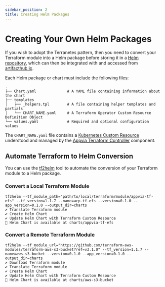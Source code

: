 ```yaml
---
sidebar_position: 2
title: Creating Helm Packages
---
```


# Creating Your Own Helm Packages

If you wish to adopt the Terranetes pattern, then you need to convert your Terraform module into a Helm package before storing it in a [Helm repository](https://helm.sh/docs/topics/chart_repository/#hosting-chart-repositories), which can then be integrated with and accessed from [artifacthub.io](https://artifacthub.io/).

Each Helm package or chart must include the following files:

```
.
├── Chart.yaml              # A YAML file containing information about the chart
├── templates
│   ├── _helpers.tpl        # A file containing helper templates and partials
│   └── CHART_NAME.yaml     # A Terraform Operator Custom Resource Definition Object
└── values.yaml             # Required and optional configuration values
```

The `CHART_NAME.yaml` file contains a [Kubernetes Custom Resource](https://kubernetes.io/docs/concepts/extend-kubernetes/api-extension/custom-resources/) understood and managed by the [Appvia Terraform Controller](/terraform-controller) component.

## Automate Terraform to Helm Conversion

You can use the [tf2helm](https://github.com/appvia/tf2helm) tool to automate the conversion of your Terraform module to a Helm package.

### Convert a Local Terraform Module

```
tf2helm --tf_module_path="path/to/local/terraform/module/appvia-tf-efs" --tf_version=1.1.7 --name=acp-tf-efs --version=0.1.0 --app_version=0.1.0 --output_dir=charts
✔ Translate Terraform module
✔ Create Helm Chart
✔ Update Helm Chart with Terraform Custom Resource
🚀 Helm Chart is available at charts/appvia-tf-efs
```

### Convert a Remote Terraform Module

```
tf2helm --tf_module_url="https://github.com/terraform-aws-modules/terraform-aws-s3-bucket?ref=v3.1.0" --tf_version=1.1.7 --name=aws-s3-bucket --version=0.1.0 --app_version=0.1.0 --output_dir=charts
✔ Download Terraform module
✔ Translate Terraform module
✔ Create Helm Chart
✔ Update Helm Chart with Terraform Custom Resource
🚀 Helm Chart is available at charts/aws-s3-bucket
```

